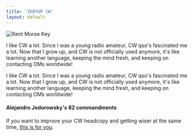 ```yaml
---
title: 'IK0YUP CW'
layout: default
---
```


![Kent Morse Key](http://www.kent-engineers.com/handline.jpg)

I like CW a lot.  Since I was a young radio amateur, CW qso's fascinated me a lot.  Now that I grow up, and CW is not officially used anymore, it's like learning another language, keeping the mind fresh, and keeping on contacting OMs worldwide!


I like CW a lot.  Since I was a young radio amateur, CW qso's fascinated me a lot.  Now that I grow up, and CW is not officially used anymore, it's like learning another language, keeping the mind fresh, and keeping on contacting OMs worldwide!

#### Alejandro Jodorowsky's 82 commandments

If you want to improve your CW headcopy and getting wiser at the same time, [this is for you](jodorowsky/).

